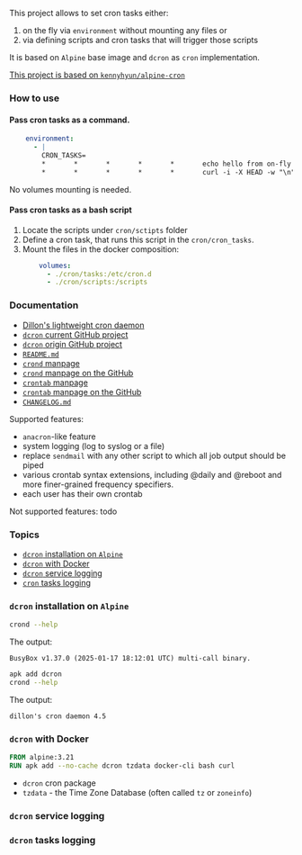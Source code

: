 This project allows to set cron tasks either:
1. on the fly via `environment` without mounting any files or
2. via defining scripts and cron tasks that will trigger those scripts

It is based on `Alpine` base image and `dcron` as `cron` implementation.

[This project is based on `kennyhyun/alpine-cron`](https://github.com/kennyhyun/alpine-cron)


### How to use

#### Pass cron tasks as a command.
```yaml
    environment:
      - |
        CRON_TASKS=
        *       *       *       *       *       echo hello from on-fly task 1 
        *       *       *       *       *       curl -i -X HEAD -w "\n" -H 'Content-Type: application/json' http://www.google.de
```
No volumes mounting is needed. 

#### Pass cron tasks as a bash script

1. Locate the scripts under `cron/sctipts` folder
2. Define a cron task, that runs this script in the `cron/cron_tasks`.
3. Mount the files in the docker composition:
    ```yaml
        volumes:
          - ./cron/tasks:/etc/cron.d
          - ./cron/scripts:/scripts
    ```

### Documentation

- [Dillon's lightweight cron daemon](https://www.jimpryor.net/linux/dcron.html)
- [`dcron` current GitHub project](https://github.com/ptchinster/dcron)
- [`dcron` origin GitHub project](https://github.com/dubiousjim/dcron)
- [`README.md`](https://github.com/ptchinster/dcron/blob/master/README.md)
- [`crond` manpage](https://www.jimpryor.net/linux/crond.8)
- [`crond` manpage on the GitHub](https://github.com/ptchinster/dcron/blob/master/crond.8)
- [`crontab` manpage](https://www.jimpryor.net/linux/crontab.1)
- [`crontab` manpage on the GitHub](https://github.com/ptchinster/dcron/blob/master/crontab.1)
- [`CHANGELOG.md`](https://github.com/ptchinster/dcron/blob/master/CHANGELOG.md)

Supported features:
- `anacron`-like feature
- system logging (log to syslog or a file)
- replace `sendmail` with any other script to which all job output should be piped
- various crontab syntax extensions, including @daily and @reboot and more finer-grained frequency specifiers.
- each user has their own crontab


Not supported features:
todo

### Topics
- [`dcron` installation on `Alpine`](#crond-installation-on-alpine)
- [`dcron` with Docker](#dcron-with-docker)
- [`dcron` service logging](#dcron-service-logging)
- [`cron` tasks logging](#dcron-tasks-logging)


### `dcron` installation on `Alpine`

```bash
crond --help
```
The output:
```text
BusyBox v1.37.0 (2025-01-17 18:12:01 UTC) multi-call binary.
```

```bash
apk add dcron
crond --help
```
The output:
```text
dillon's cron daemon 4.5
```

### `dcron` with Docker

```Dockerfile
FROM alpine:3.21
RUN apk add --no-cache dcron tzdata docker-cli bash curl
```
- `dcron` cron package
- `tzdata` - the Time Zone Database (often called `tz` or `zoneinfo`)

### `dcron` service logging

### `dcron` tasks logging